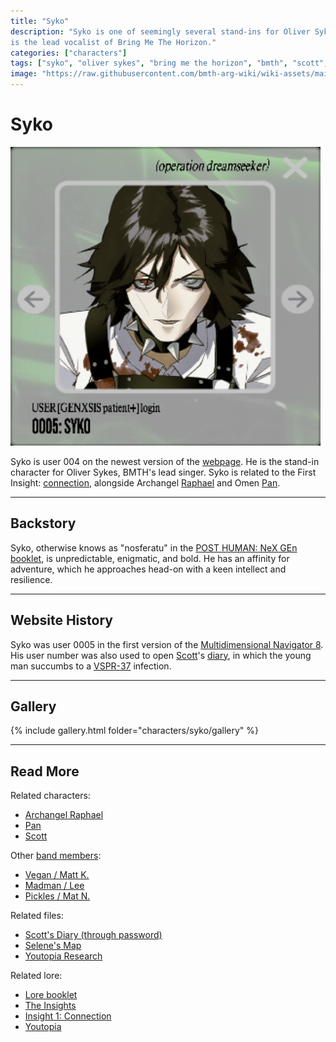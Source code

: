 ```yaml
---
title: "Syko"
description: "Syko is one of seemingly several stand-ins for Oliver Sykes in-universe. Oli, as the fans refer to him, 
is the lead vocalist of Bring Me The Horizon."
categories: ["characters"]
tags: ["syko", "oliver sykes", "bring me the horizon", "bmth", "scott", "oskar", "dear diary", "raphael", "connection"]
image: "https://raw.githubusercontent.com/bmth-arg-wiki/wiki-assets/main/characters/syko/syko-300x300.png"
---
```

# Syko

![Syko Avatar](https://raw.githubusercontent.com/bmth-arg-wiki/wiki-assets/main/characters/syko/5syko.png)

Syko is user 004 on the newest version of the [webpage](../website/website).
He is the stand-in character for Oliver Sykes, BMTH's lead singer.
Syko is related to the First Insight: [connection](../lore/insight1-connection), 
alongside Archangel [Raphael](raphael) and Omen [Pan](pan).

***

## Backstory

Syko, otherwise knows as "nosferatu" in the [POST HUMAN: NeX GEn booklet](../lore/booklet), 
is unpredictable, enigmatic, and bold. He has an affinity for adventure,
which he approaches head-on with a keen intellect and resilience.

***

## Website History

Syko was user 0005 in the first version of the [Multidimensional Navigator 8](../website/website). 
His user number was also used to open [Scott](scott)'s [diary](../for-sof/scott_personal_journal), 
in which the young man succumbs to a [VSPR-37](../lore/vspr37) infection.

***

## Gallery

{% include gallery.html folder="characters/syko/gallery" %}

***

## Read More

Related characters:

- [Archangel Raphael](raphael)
- [Pan](pan)
- [Scott](scott)

Other [band members](characters#band-members):

- [Vegan / Matt K.](vegan)
- [Madman / Lee](madman)
- [Pickles / Mat N.](pickles)

Related files:

- [Scott's Diary (through password)](../for-sof/scott_personal_journal)
- [Selene's Map](../for-sof/selenes_map)
- [Youtopia Research](../for-sof/selene_youtopia_doc)

Related lore:

- [Lore booklet](../lore/booklet)
- [The Insights](../lore/insights)
- [Insight 1: Connection](../lore/insight1-connection)
- [Youtopia](../lore/youtopia)